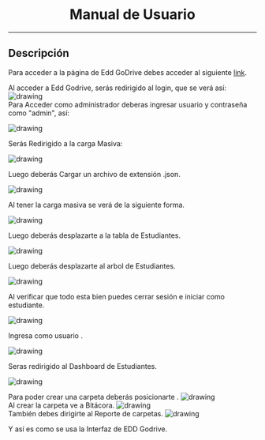 # <center>Manual de Usuario</center>
---
 ## Descripción
Para acceder a la página de Edd GoDrive debes acceder al siguiente [link](https://kevinpalaciosq.github.io/EDD_1S2023_PY_201902278/index.html).

Al acceder a Edd Godrive, serás redirigido al login, que se verá así:
<img src="././LoginAdmin.jpg" alt="drawing"/><br>
Para Acceder como administrador deberas ingresar usuario y contraseña como "admin", así:

<img src="././adminaceptado.jpg" alt="drawing"/><br>

Serás Redirigido a la carga Masiva:

<img src="././carga.jpg" alt="drawing"/><br>

Luego deberás Cargar un archivo de extensión .json.

<img src="././json.jpg" alt="drawing"/><br>

Al tener la carga masiva se verá de la siguiente forma.

<img src="././cargasi.jpg" alt="drawing"/><br>

Luego deberás desplazarte a la tabla de Estudiantes.

<img src="././tabla.jpg" alt="drawing"/><br>

Luego deberás desplazarte al arbol de Estudiantes.

<img src="././arbole.jpg" alt="drawing"/><br>

Al verificar que todo esta bien puedes cerrar sesión e iniciar como estudiante.


<img src="././cerrar.jpg" alt="drawing"/><br>

Ingresa como usuario .

<img src="././loginestudiante.jpg" alt="drawing"/><br>

Seras redirigido al Dashboard de Estudiantes.

<img src="././dashboard.jpg" alt="drawing"/><br>

Para poder crear una carpeta deberás posicionarte .
<img src="././carpeta.jpg" alt="drawing"/><br>
Al crear la carpeta ve a Bitácora.
<img src="././bitacora.jpg" alt="drawing"/><br>
También debes dirigirte al Reporte de carpetas.
<img src="././reportec.jpg" alt="drawing"/><br>

Y así es como se usa la Interfaz de EDD Godrive.